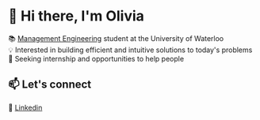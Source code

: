 # 👋 Hi there, I'm Olivia
📚  [Management Engineering](https://uwaterloo.ca/future-students/programs/management-engineering) student at the University of Waterloo<br>
💡  Interested in building efficient and intuitive solutions to today's problems<br>
🌱  Seeking internship and opportunities to help people<br>


## 📫 Let's connect
🔗  [Linkedin](https://www.linkedin.com/in/youolivia/)<br>
